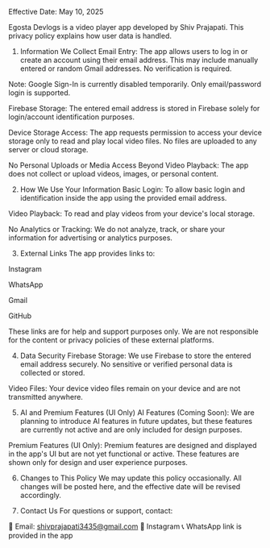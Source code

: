 Effective Date: May 10, 2025

Egosta Devlogs is a video player app developed by Shiv Prajapati. This privacy policy explains how user data is handled.

1. Information We Collect
Email Entry:
The app allows users to log in or create an account using their email address. This may include manually entered or random Gmail addresses. No verification is required.

Note: Google Sign-In is currently disabled temporarily. Only email/password login is supported.

Firebase Storage:
The entered email address is stored in Firebase solely for login/account identification purposes.

Device Storage Access:
The app requests permission to access your device storage only to read and play local video files. No files are uploaded to any server or cloud storage.

No Personal Uploads or Media Access Beyond Video Playback:
The app does not collect or upload videos, images, or personal content.

2. How We Use Your Information
Basic Login: To allow basic login and identification inside the app using the provided email address.

Video Playback: To read and play videos from your device's local storage.

No Analytics or Tracking: We do not analyze, track, or share your information for advertising or analytics purposes.

3. External Links
The app provides links to:

Instagram

WhatsApp

Gmail

GitHub

These links are for help and support purposes only. We are not responsible for the content or privacy policies of these external platforms.

4. Data Security
Firebase Storage: We use Firebase to store the entered email address securely. No sensitive or verified personal data is collected or stored.

Video Files: Your device video files remain on your device and are not transmitted anywhere.

5. AI and Premium Features (UI Only)
AI Features (Coming Soon): We are planning to introduce AI features in future updates, but these features are currently not active and are only included for design purposes.

Premium Features (UI Only): Premium features are designed and displayed in the app's UI but are not yet functional or active. These features are shown only for design and user experience purposes.

6. Changes to This Policy
We may update this policy occasionally. All changes will be posted here, and the effective date will be revised accordingly.

7. Contact Us
For questions or support, contact:

📧 Email: shivprajapati3435@gmail.com
📱 Instagram
📞 WhatsApp link is provided in the app
